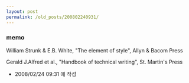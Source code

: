 ```yaml
---
layout: post
permalink: /old_posts/200802240931/
---
```


### memo

William Strunk & E.B. White, "The element of style", Allyn & Bacom Press

Gerald J.Alfred et al., "Handbook of technical writing", St. Martin's Press






- 2008/02/24 09:31 에 작성